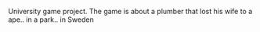 University game project.
The game is about a plumber that lost his wife to a ape.. in a park.. in Sweden
